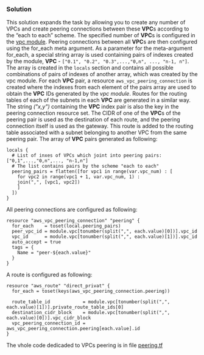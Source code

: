 ### Solution
This solution expands the task by allowing you to create any number of VPCs and create peering connections between these **VPC**s according to the “each to each” scheme.
The specified number of **VPC**s is configured in the [vpc module](https://registry.terraform.io/modules/terraform-aws-modules/vpc/aws/latest). Peering connections between all **VPC**s are then configured using the for_each meta argument. As a parameter for the meta-argument for_each, a special string array is used containing pairs of indexes created by the module, **VPC** - `["0.1", "0.2", "0.3",...,"0,n", ..., "n-1, n"]`. The array is created in the `locals` section and contains all possible combinations of pairs of indexes of another array, which was created by the vpc module. For each **VPC** pair, a resource `aws_vpc_peering_connection` is created where the indexes from each element of the pairs array are used to obtain the **VPC** IDs generated by the *vpc module*.
Routes for the routing tables of each of the subnets in each **VPC** are generated in a similar way. The string *("x,y")* containing the **VPC** index pair is also the key in the peering connection resource set. The CIDR of one of the **VPC**s of the peering pair is used as the destination of each route, and the peering connection itself is used as the gateway. This route is added to the routing table associated with a subnet belonging to another VPC from the same peering pair.
The array of **VPC** pairs generated as following:
```hcl
locals {
  # List of inxes of VPCs which joint into peering pairs: ["0,1",...,"0,n",..., "n-1,n"]
  # The list contains pairs by the scheme "each to each"
  peering_pairs = flatten([for vpc1 in range(var.vpc_num) : [
    for vpc2 in range(vpc1 + 1, var.vpc_num, 1) :
    join(",", [vpc1, vpc2])
    ]
  ])
}
```

All peering connections are configured as following:
```hcl
resource "aws_vpc_peering_connection" "peering" {
  for_each    = toset(local.peering_pairs)
  peer_vpc_id = module.vpc[tonumber(split(",", each.value)[0])].vpc_id
  vpc_id      = module.vpc[tonumber(split(",", each.value)[1])].vpc_id
  auto_accept = true
  tags = {
    Name = "peer-${each.value}"
  }
}
```

A route is configured as following:
```hcl
resource "aws_route" "direct_privat" {
  for_each = toset(keys(aws_vpc_peering_connection.peering))

  route_table_id            = module.vpc[tonumber(split(",", each.value)[1])].private_route_table_ids[0]
  destination_cidr_block    = module.vpc[tonumber(split(",", each.value)[0])].vpc_cidr_block
  vpc_peering_connection_id = aws_vpc_peering_connection.peering[each.value].id
}
```
The vhole code dedicaded to VPCs peering is in file [peering.tf](peering.tf)
